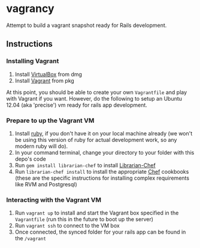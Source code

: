 vagrancy
========

Attempt to build a vagrant snapshot ready for Rails development.

## Instructions

### Installing Vagrant

1. Install [VirtualBox](https://www.virtualbox.org/) from dmg
1. Install [Vagrant](http://www.vagrantup.com/) from pkg

At this point, you should be able to create your own `Vagrantfile` and play with Vagrant if you want. However, do the following to setup an Ubuntu 12.04 (aka 'precise') vm ready for rails app development.

### Prepare to up the Vagrant VM

1. Install [ruby](https://www.ruby-lang.org/en/), if you don't have it on your local machine already (we won't be using this version of ruby for actual development work, so any modern ruby will do).
1. In your command terminal, change your directory to your folder with this depo's code
1. Run `gem install librarian-chef` to install [Librarian-Chef](https://github.com/applicationsonline/librarian-chef)
1. Run `librarian-chef install` to install the appropriate [Chef](https://github.com/opscode/chef) cookbooks (these are the specific instructions for installing complex requirements like RVM and Postgresql)

### Interacting with the Vagrant VM

1. Run `vagrant up` to install and start the Vagrant box specified in the `Vagrantfile` (run this in the future to boot up the server)
1. Run `vagrant ssh` to connect to the VM box
1. Once connected, the synced folder for your rails app can be found in the `/vagrant`